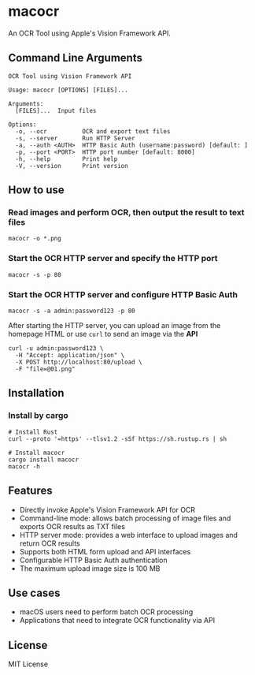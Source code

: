 # macocr

An OCR Tool using Apple's Vision Framework API.

## Command Line Arguments

```
OCR Tool using Vision Framework API

Usage: macocr [OPTIONS] [FILES]...

Arguments:
  [FILES]...  Input files

Options:
  -o, --ocr          OCR and export text files
  -s, --server       Run HTTP Server
  -a, --auth <AUTH>  HTTP Basic Auth (username:password) [default: ]
  -p, --port <PORT>  HTTP port number [default: 8000]
  -h, --help         Print help
  -V, --version      Print version
```

## How to use

### Read images and perform OCR, then output the result to text files

```
macocr -o *.png
```

### Start the OCR HTTP server and specify the HTTP port

```
macocr -s -p 80
```

### Start the OCR HTTP server and configure HTTP Basic Auth

```
macocr -s -a admin:password123 -p 80
```

After starting the HTTP server, you can upload an image from the homepage HTML or use `curl` to send an image via the **API**

```
curl -u admin:password123 \
  -H "Accept: application/json" \
  -X POST http://localhost:80/upload \
  -F "file=@01.png"
```

## Installation

### Install by cargo

```
# Install Rust
curl --proto '=https' --tlsv1.2 -sSf https://sh.rustup.rs | sh

# Install macocr
cargo install macocr
macocr -h
```

## Features

- Directly invoke Apple's Vision Framework API for OCR
- Command-line mode: allows batch processing of image files and exports OCR results as TXT files
- HTTP server mode: provides a web interface to upload images and return OCR results
- Supports both HTML form upload and API interfaces
- Configurable HTTP Basic Auth authentication
- The maximum upload image size is 100 MB

## Use cases

- macOS users need to perform batch OCR processing
- Applications that need to integrate OCR functionality via API


## License

MIT License